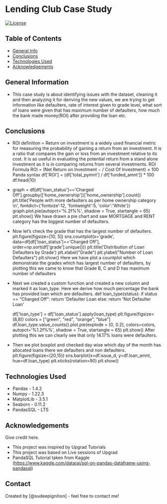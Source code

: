 # Lending Club Case Study

[![License](https://img.shields.io/badge/License-BSD_3--Clause-orange.svg)](https://opensource.org/licenses/BSD-3-Clause) 

## Table of Contents
* [General Info](#general-information)
* [Conclusions](#conclusions)
* [Technologies Used](#technologies-used)
* [Acknowledgements](#acknowledgements)

<!-- You can include any other section that is pertinent to your problem -->

## General Information
-  This case study is about identifying issues with the dataset, cleaning it and then analyzing it for deriving the new values, we are trying to get information like defaulters, rate of interest given to grade level, what sort of loans were given that has maximum number of defaulters, how much the bank made money(ROI) after providing the loan etc.

<!-- You don't have to answer all the questions - just the ones relevant to your project. -->

## Conclusions
  - ROI definition = Return on investment is a widely used financial metric for measuring the probability of gaining a return from an investment. It is a ratio that compares the gain or loss from an investment relative to its cost. It is as useful in evaluating the potential return from a stand alone investment as it is in comparing returns from several investments.
  ROI Formula
  ROI = (Net Return  on  Investment − / Cost Of Investment) × 100
  Panda syntax
  df['ROI'] = (df['total_pymnt'] / df['funded_amnt']) * 100
  df.head(10)

- graph =  df[df['loan_status']=='Charged Off'].groupby(['home_ownership'])['home_ownership'].count()
  plt.title('People with more defaulters as per home ownership category \n', fontdict={'fontsize':12, 'fontweight':5, 'color':'White'})
  graph.plot.pie(autopct='%.2f%%', shadow = True, startangle = 65)
  plt.show()
  We have drawn a pie chart and saw MORTGAGE and RENT category has the biggest number of defaulters.

- Now let’s check the grade that has the largest number of defaulters.
  plt.figure(figsize=[10, 5])
  sns.countplot(x='grade',  data=df[df['loan_status']=='Charged Off'], order=np.sort(df['grade'].unique()))
  plt.title('Distribution of Loan Defaulters by Grade')
  plt.xlabel("Grade")
  plt.ylabel("Number of Loan Defaulters")
  plt.show()
  Here we have plot a countplot which demonstrate the grades which has largest number of defaulters, by plotting this we came to know that Grade B, C and D has maximum number of defaulters

- Next we created a custom function and created a new column and marked it as loan_type. Here we derive how much percentage the bank has provided loan which are defaulters.
  def loan_type(status):
       if status == "Charged Off":
          return 'Defaulter Loan
      else:
         return 'Not Defaulter Loan'

  df['loan_type'] = df['loan_status'].apply(loan_type)
  plt.figure(figsize=(8,8))
  colors = ["green", "red", "orange", "blue"]
  df.loan_type.value_counts().plot.pie(explode = [0, 0.2], colors=colors, autopct='%1.2f%%', shadow = True, startangle = 65)
  plt.show()
  After plotting this we can clearly see that only 14.17% loans were defaulters.
  
- Then we plot boxplot and checked day wise which day of the month has allocated loans there we defaulters and non defaulters.
    plt.figure(figsize=(20,15))
    sns.barplot(x=df.issue_d, y=df.loan_amnt, hue=df.loan_type)
    plt.xticks(rotation=90)
    plt.show()


<!-- You don't have to answer all the questions - just the ones relevant to your project. -->


## Technologies Used
- Pandas - 1.4.2
- Numpy - 1.22.3
- MatplotLib - 3.5.1
- Seaborn - 0.11.2
- PandasSQL - LTS

<!-- As the libraries versions keep on changing, it is recommended to mention the version of library used in this project -->

## Acknowledgements
Give credit here.
- This project was inspired by Upgrad Tutorials
- This project was based on Live sessions of Upgrad
- PandaSQL Tutorial taken from Kaggle (https://www.kaggle.com/dataraj/sql-on-pandas-dataframe-using-pandasql) 

## Contact
Created by [@sudeepignition] - feel free to contact me!
